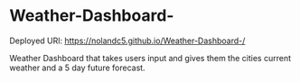 # Weather-Dashboard-
Deployed URl: https://nolandc5.github.io/Weather-Dashboard-/

Weather Dashboard that takes users input and gives them the cities current weather and a 5 day future forecast.

